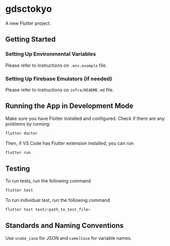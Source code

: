 # gdsctokyo

A new Flutter project.

## Getting Started

### Setting Up Environmental Variables

Please refer to instructions on `.env.example` file.

### Setting Up Firebase Emulators (if needed)

Please refer to instructions on `infra/README.md` file.

## Running the App in Development Mode

Make sure you have Flutter installed and configured.
Check if there are any problems by running:

```bash
flutter doctor
```

Then, if VS Code has Flutter extension installed, you can run

```bash
flutter run
```

## Testing

To run tests, run the following command

```bash
flutter test
```

To run individual test, run the following command

```bash
flutter test test/<path_to_test_file>
```

## Standards and Naming Conventions

Use `snake_case` for JSON and `camelCase` for variable names.
